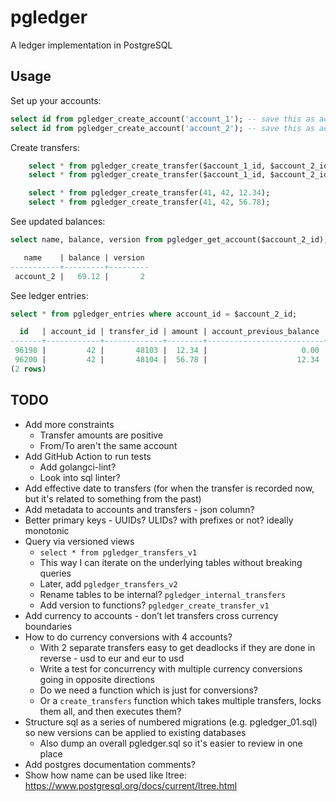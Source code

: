 # pgledger

A ledger implementation in PostgreSQL

## Usage

Set up your accounts:

```sql
select id from pgledger_create_account('account_1'); -- save this as account_1_id
select id from pgledger_create_account('account_2'); -- save this as account_2_id
```

Create transfers:

```sql
	select * from pgledger_create_transfer($account_1_id, $account_2_id, 12.34);
	select * from pgledger_create_transfer($account_1_id, $account_2_id, 56.78);

	select * from pgledger_create_transfer(41, 42, 12.34);
	select * from pgledger_create_transfer(41, 42, 56.78);
```

See updated balances:

```sql
select name, balance, version from pgledger_get_account($account_2_id);

   name    | balance | version
-----------+---------+---------
 account_2 |   69.12 |       2
```

See ledger entries:

```sql
select * from pgledger_entries where account_id = $account_2_id;

  id   | account_id | transfer_id | amount | account_previous_balance | account_current_balance | account_version |          created_at
-------+------------+-------------+--------+--------------------------+-------------------------+-----------------+-------------------------------
 96198 |         42 |       48103 |  12.34 |                     0.00 |                   12.34 |               1 | 2025-03-19 21:31:03.596426+00
 96200 |         42 |       48104 |  56.78 |                    12.34 |                   69.12 |               2 | 2025-03-19 21:31:21.615916+00
(2 rows)
```

## TODO

- Add more constraints
  - Transfer amounts are positive
  - From/To aren't the same account
- Add GitHub Action to run tests
  - Add golangci-lint?
  - Look into sql linter?
- Add effective date to transfers (for when the transfer is recorded now, but it's related to something from the past)
- Add metadata to accounts and transfers - json column?
- Better primary keys - UUIDs? ULIDs? with prefixes or not? ideally monotonic
- Query via versioned views
  - `select * from pgledger_transfers_v1`
  - This way I can iterate on the underlying tables without breaking queries
  - Later, add `pgledger_transfers_v2`
  - Rename tables to be internal? `pgledger_internal_transfers`
  - Add version to functions? `pgledger_create_transfer_v1`
- Add currency to accounts - don’t let transfers cross currency boundaries
- How to do currency conversions with 4 accounts?
  - With 2 separate transfers easy to get deadlocks if they are done in reverse - usd to eur and eur to usd
  - Write a test for concurrency with multiple currency conversions going in opposite directions
  - Do we need a function which is just for conversions?
  - Or a `create_transfers` function which takes multiple transfers, locks them all, and then executes them?
- Structure sql as a series of numbered migrations (e.g. pgledger_01.sql) so new versions can be applied to existing databases
  - Also dump an overall pgledger.sql so it's easier to review in one place
- Add postgres documentation comments?
- Show how name can be used like ltree: https://www.postgresql.org/docs/current/ltree.html
